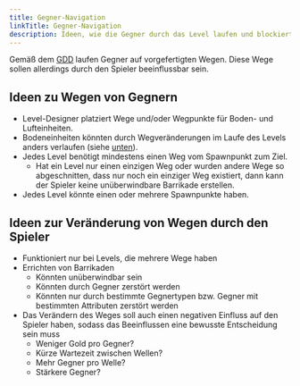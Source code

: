 ```yaml
---
title: Gegner-Navigation
linkTitle: Gegner-Navigation
description: Ideen, wie die Gegner durch das Level laufen und blockiert werden können.
---
```


Gemäß dem [GDD](../../../game-design-document/gameplay/enemies/) laufen Gegner auf vorgefertigten Wegen.
Diese Wege sollen allerdings durch den Spieler beeinflussbar sein.

## Ideen zu Wegen von Gegnern

* Level-Designer platziert Wege und/oder Wegpunkte für Boden- und Lufteinheiten.
* Bodeneinheiten könnten durch Wegveränderungen im Laufe des Levels anders verlaufen (siehe [unten](#ideen-zur-veränderung-von-wegen-durch-den-spieler)).
* Jedes Level benötigt mindestens einen Weg vom Spawnpunkt zum Ziel.
  * Hat ein Level nur einen einzigen Weg oder wurden andere Wege so abgeschnitten, dass nur noch ein einziger Weg existiert, dann kann der Spieler keine unüberwindbare Barrikade erstellen.
* Jedes Level könnte einen oder mehrere Spawnpunkte haben.

## Ideen zur Veränderung von Wegen durch den Spieler

* Funktioniert nur bei Levels, die mehrere Wege haben
* Errichten von Barrikaden
  * Könnten unüberwindbar sein
  * Könnten durch Gegner zerstört werden
  * Könnten nur durch bestimmte Gegnertypen bzw. Gegner mit bestimmten Attributen zerstört werden
* Das Verändern des Weges soll auch einen negativen Einfluss auf den Spieler haben, sodass das Beeinflussen eine bewusste Entscheidung sein muss
  * Weniger Gold pro Gegner?
  * Kürze Wartezeit zwischen Wellen?
  * Mehr Gegner pro Welle?
  * Stärkere Gegner?
